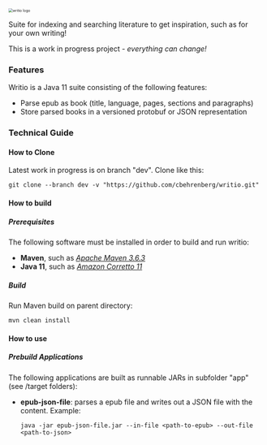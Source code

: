 <img src="https://raw.githubusercontent.com/cbehrenberg/writio/media/writio_logo.png" alt="writio logo" style="zoom: 50%;" />

Suite for indexing and searching literature to get inspiration, such as for your own writing!

This is a work in progress project - *everything can change!*

### Features

Writio is a Java 11 suite consisting of the following features:

- Parse epub as book (title, language, pages, sections and paragraphs)
- Store parsed books in a versioned protobuf or JSON representation

### Technical Guide

#### How to Clone

Latest work in progress is on branch "dev". Clone like this:

```
git clone --branch dev -v "https://github.com/cbehrenberg/writio.git"
```

#### How to build

##### Prerequisites

The following software must be installed in order to build and run writio:

- **Maven**, such as [*Apache Maven 3.6.3*](https://maven.apache.org/)
- **Java 11**, such as *[Amazon Corretto 11](https://aws.amazon.com/corretto/)*

##### Build

Run Maven build on parent directory:

```shell
mvn clean install
```

#### How to use

##### Prebuild Applications

The following applications are built as runnable JARs in subfolder "app" (see /target folders):

- **epub-json-file**: parses a epub file and writes out a JSON file with the content. Example:

  ```shell
  java -jar epub-json-file.jar --in-file <path-to-epub> --out-file <path-to-json>
  ```

